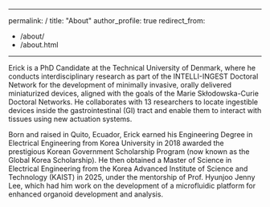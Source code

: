 ---
permalink: /
title: "About"
author_profile: true
redirect_from: 
  - /about/
  - /about.html
------

Erick is a PhD Candidate at the Technical University of Denmark, where he conducts interdisciplinary research as part of the INTELLI-INGEST Doctoral Network for the development of minimally invasive, orally delivered miniaturized devices, aligned with the goals of the Marie Skłodowska-Curie Doctoral Networks. He collaborates with 13 researchers to locate ingestible devices inside the gastrointestinal (GI) tract and enable them to interact with tissues using new actuation systems. 

Born and raised in Quito, Ecuador, Erick earned his Engineering Degree in Electrical Engineering from Korea University in 2018 awarded the prestigious Korean Government Scholarship Program (now known as the Global Korea Scholarship). He then obtained a Master of Science in Electrical Engineering from the Korea Advanced Institute of Science and Technology (KAIST) in 2025, under the mentorship of Prof. Hyunjoo Jenny Lee, which had him work on the development of a microfluidic platform for enhanced organoid development and analysis. 

